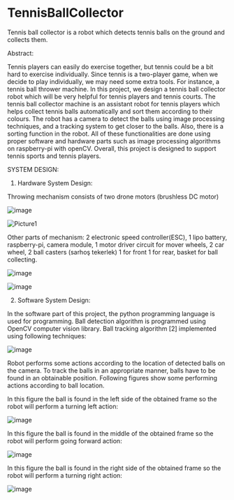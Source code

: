 # TennisBallCollector
Tennis ball collector is a robot which detects tennis balls on the ground and collects them.

Abstract:

Tennis players can easily do exercise together, but tennis could be a bit hard to exercise individually. Since tennis is a two-player game, when we decide to play individually, we may need some extra tools. For instance, a tennis ball thrower machine. In this project, we design a tennis ball collector robot which will be very helpful for tennis players and tennis courts. The tennis ball collector machine is an assistant robot for tennis players which helps collect tennis balls automatically and sort them according to their colours. The robot has a camera to detect the balls using image processing techniques, and a tracking system to get closer to the balls. Also, there is a sorting function in the robot. All of these functionalities are done using proper software and hardware parts such as image processing algorithms on raspberry-pi with openCV. Overall, this project is designed to support tennis sports and tennis players.

SYSTEM DESIGN:

1. Hardware System Design:

Throwing mechanism consists of two drone motors (brushless DC motor)

![image](https://user-images.githubusercontent.com/37505916/142758339-9f68be74-f2ac-49d6-8ef1-6c090c926413.png)

![Picture1](https://user-images.githubusercontent.com/37505916/142758468-77a719fe-5d63-4fbd-b067-3ae02fc44553.gif)

Other parts of mechanism: 2 electronic speed controller(ESC), 1 lipo battery, raspberry-pi, camera module, 1 motor driver circuit for mover wheels, 2 car wheel, 2 ball casters (sarhoş tekerlek) 1 for front 1 for rear, basket for ball collecting.

![image](https://user-images.githubusercontent.com/37505916/142758648-070097c0-8770-4370-a8ef-4923ffdb065f.png)

![image](https://user-images.githubusercontent.com/37505916/142758656-8b446f18-fd73-4a23-9304-45abb87ea74e.png)

2. Software System Design:

In the software part of this project, the python programming language is used for programming. Ball detection algorithm is programmed using OpenCV computer vision library. Ball tracking algorithm [2] implemented using following techniques: 

![image](https://user-images.githubusercontent.com/37505916/142758762-5298030a-7b93-4cca-b532-474f473589cc.png)

Robot performs some actions according to the location of detected balls on the camera. To track the balls in an appropriate manner, balls have to be found in an obtainable position. Following figures show some performing actions according to ball location. 

In this figure the ball is found in the left side of the obtained frame so the robot will perform a turning left action: 

![image](https://user-images.githubusercontent.com/37505916/142758813-ef752584-fb43-4de8-bb48-3c6fb8c67ece.png)

In this figure the ball is found in the middle of the obtained frame so the robot will perform going forward action:

![image](https://user-images.githubusercontent.com/37505916/142758860-47f32315-0d2c-441f-8a5b-e8619d9adb63.png)

In this figure the ball is found in the right side of the obtained frame so the robot will perform a turning right action: 

![image](https://user-images.githubusercontent.com/37505916/142758877-50f84bba-51ab-415d-a6ca-5545c3b9c121.png)
